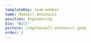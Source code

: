 ```yaml
---
templateKey: team-member
name: Maxwell Antonucci
position: Engineering
bio: "Null"
picture: /img/maxwell-antonucci.jpeg
order: 2
---
```


